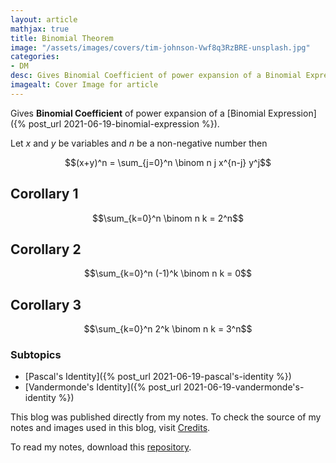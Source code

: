 ```yaml
---
layout: article
mathjax: true
title: Binomial Theorem
image: "/assets/images/covers/tim-johnson-Vwf8q3RzBRE-unsplash.jpg"
categories:
- DM
desc: Gives Binomial Coefficient of power expansion of a Binomial Expression. 
imagealt: Cover Image for article
---
```


Gives <b>Binomial Coefficient</b> of power expansion of a [Binomial Expression]({% post_url 2021-06-19-binomial-expression %}).

Let $x$ and $y$ be variables and $n$ be a non-negative number then




















































































































































































































































































































































































































$$(x+y)^n = \sum_{j=0}^n \binom n j x^{n-j} y^j$$





















































































































































































































































































































































































































## Corollary 1
$$\sum_{k=0}^n \binom n k = 2^n$$





















































































































































































































































































































































































































## Corollary 2
$$\sum_{k=0}^n (-1)^k \binom n k = 0$$





















































































































































































































































































































































































































## Corollary 3
$$\sum_{k=0}^n 2^k \binom n k = 3^n$$





















































































































































































































































































































































































































### Subtopics
- [Pascal's Identity]({% post_url 2021-06-19-pascal's-identity %})
- [Vandermonde's Identity]({% post_url 2021-06-19-vandermonde's-identity %})

This blog was published directly from my notes.
To check the source of my notes and images used in this blog, visit <a href="/credits.html" target="_blank">Credits</a>.

To read my notes, download this <a href="https://github.com/bovem/CS" target="blank">repository</a>.
